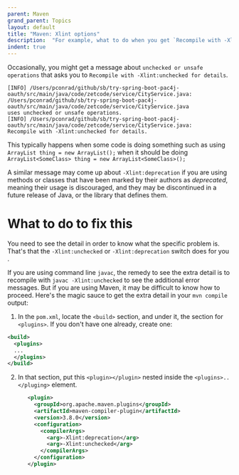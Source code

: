 ```yaml
---
parent: Maven
grand_parent: Topics
layout: default
title: "Maven: Xlint options"
description:  "For example, what to do when you get `Recompile with -Xlint:unchecked for details`"
indent: true
---
```


Occasionally, you might get a message about `unchecked or unsafe operations` that asks you to `Recompile with -Xlint:unchecked for details`.

```
[INFO] /Users/pconrad/github/sb/try-spring-boot-pac4j-oauth/src/main/java/code/zetcode/service/CityService.java: 
/Users/pconrad/github/sb/try-spring-boot-pac4j-oauth/src/main/java/code/zetcode/service/CityService.java 
uses unchecked or unsafe operations.
[INFO] /Users/pconrad/github/sb/try-spring-boot-pac4j-oauth/src/main/java/code/zetcode/service/CityService.java: 
Recompile with -Xlint:unchecked for details.
```

This typically happens when some code is doing something such as using `ArrayList thing = new ArrayList();` when it should be doing
`ArrayList<SomeClass> thing = new ArrayList<SomeClass>();`

A similar message may come up about `-Xlint:deprecation` if you are using methods or classes that have been marked by their authors as *deprecated*, meaning
their usage is discouraged, and they may be discontinued in a future release of Java, or the library that defines them.

# What to do to fix this

You need to see the detail in order to know what the specific problem is.  That's that the `-Xlint:unchecked` or `-Xlint:deprecation` switch does for you
.

If you are using command line `javac`, the remedy to see the extra detail is to recompile with `javac -Xlint:unchecked` to see the additional error
messages.  But if you are using Maven, it may be difficult to know how to proceed.   Here's the magic sauce to get the extra detail in your `mvn compile` output:

1.  In the `pom.xml`, locate the `<build>` section, and under it, the section for `<plugins>`.  If you don't have one already, create one:

   ```xml
   <build>
     <plugins>
     ...
     </plugins>
   </build>
   ```
   
2. In that section, put this `<plugin></plugin>` nested inside the `<plugins>..</pluging>` element.

   ```xml
      <plugin>
        <groupId>org.apache.maven.plugins</groupId>
        <artifactId>maven-compiler-plugin</artifactId>
        <version>3.8.0</version>
        <configuration>
          <compilerArgs>
            <arg>-Xlint:deprecation</arg>
            <arg>-Xlint:unchecked</arg>
          </compilerArgs>
        </configuration>
      </plugin>
   ```
   
    
